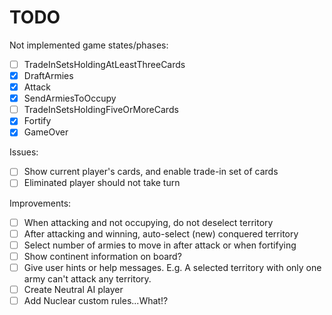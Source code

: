 # TODO

Not implemented game states/phases:

- [ ] TradeInSetsHoldingAtLeastThreeCards
- [x] DraftArmies
- [x] Attack
- [x] SendArmiesToOccupy
- [ ] TradeInSetsHoldingFiveOrMoreCards
- [x] Fortify
- [x] GameOver

Issues:

- [ ] Show current player's cards, and enable trade-in set of cards
- [ ] Eliminated player should not take turn

Improvements:

- [ ] When attacking and not occupying, do not deselect territory
- [ ] After attacking and winning, auto-select (new) conquered territory
- [ ] Select number of armies to move in after attack or when fortifying
- [ ] Show continent information on board?
- [ ] Give user hints or help messages. E.g. A selected territory with only one army can't attack any territory.
- [ ] Create Neutral AI player
- [ ] Add Nuclear custom rules...What!?